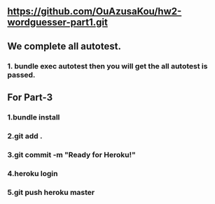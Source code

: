 ## https://github.com/OuAzusaKou/hw2-wordguesser-part1.git
## We complete all autotest.
### 1. bundle exec autotest then you will get the all autotest is passed.
## For Part-3
### 1.bundle install
### 2.git add .
### 3.git commit -m "Ready for Heroku!"
### 4.heroku login
### 5.git push heroku master

